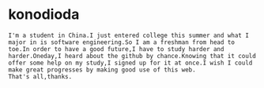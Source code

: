 # konodioda
    I'm a student in China.I just entered college this summer and what I major in is software engineering.So I am a freshman from head to toe.In order to have a good future,I have to study harder and harder.Oneday,I heard about the github by chance.Knowing that it could offer some help on my study,I signed up for it at once.I wish I could make great progresses by making good use of this web.
    That's all,thanks.
